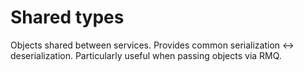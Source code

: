Shared types
====
Objects shared between services. Provides common serialization <-> deserialization. Particularly useful when passing objects via RMQ.

